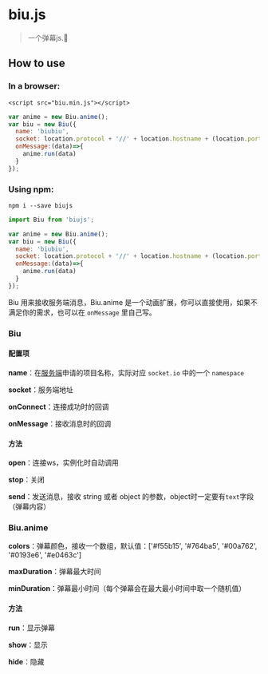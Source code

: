 
# biu.js

> 一个弹幕js.🔫 


## How to use

### In a browser:

```
<script src="biu.min.js"></script>
```
```js
var anime = new Biu.anime();
var biu = new Biu({
  name: 'biubiu',
  socket: location.protocol + '//' + location.hostname + (location.port ? ':'+location.port : '') ,
  onMessage:(data)=>{
    anime.run(data)
  }
});
```

### Using npm:

```
npm i --save biujs
```
```js
import Biu from 'biujs';

var anime = new Biu.anime();
var biu = new Biu({
  name: 'biubiu',
  socket: location.protocol + '//' + location.hostname + (location.port ? ':'+location.port : '') ,
  onMessage:(data)=>{
    anime.run(data)
  }
});
```

Biu 用来接收服务端消息，Biu.anime 是一个动画扩展，你可以直接使用，如果不满足你的需求，也可以在 `onMessage` 里自己写。

### Biu

#### 配置项

**name**：在[服务端](https://github.com/zhengqingxin/biu)申请的项目名称，实际对应 `socket.io` 中的一个 `namespace`

**socket**：服务端地址

**onConnect**：连接成功时的回调

**onMessage**：接收消息时的回调

#### 方法

**open**：连接ws，实例化时自动调用

**stop**：关闭

**send**：发送消息，接收 string 或者 object 的参数，object时一定要有`text`字段（弹幕内容）


### Biu.anime

**colors**：弹幕颜色，接收一个数组，默认值：['#f55b15', '#764ba5', '#00a762', '#0193e6', '#e0463c']

**maxDuration**：弹幕最大时间

**minDuration**：弹幕最小时间（每个弹幕会在最大最小时间中取一个随机值）

#### 方法

**run**：显示弹幕

**show**：显示

**hide**：隐藏
